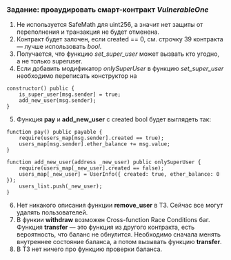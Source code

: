 ### Задание: проаудировать смарт-контракт _VulnerableOne_

1. Не используется SafeMath для uint256, а значит нет защиты от переполнения и транзакция не будет отменена.
2. Контракт будет залочен, если created == 0, см. строчку 39 контракта — лучше использовать _bool_.
3. Получается, что функцию _set_super_user_ может вызвать кто угодно, а не только superuser.
4. Если добавить модификатор _onlySuperUser_ в функцию _set_super_user_ необходимо переписать конструктор на 
```
constructor() public {
    is_super_user[msg.sender] = true;
    add_new_user(msg.sender);
}
```
5. Функция **pay** и **add_new_user** c created bool будет выглядеть так:
```
function pay() public payable {
    require(users_map[msg.sender].created == true);
    users_map[msg.sender].ether_balance += msg.value;
}

function add_new_user(address _new_user) public onlySuperUser {
    require(users_map[_new_user].created == false);
    users_map[_new_user] = UserInfo({ created: true, ether_balance: 0 });
    users_list.push(_new_user);
}
```
6. Нет никакого описания функции **remove_user** в ТЗ. Сейчас все могут удалять пользователей. 
7. В функии **withdraw** возможен Cross-function Race Conditions баг. Функция **transfer** — это функция из другого контракта, есть вероятность, что баланс не обнулится. Необходимо сначала менять внутреннее состояние баланса, а потом вызывать функцию **transfer**.
8. В ТЗ нет ничего про функцию проверки баланса.

